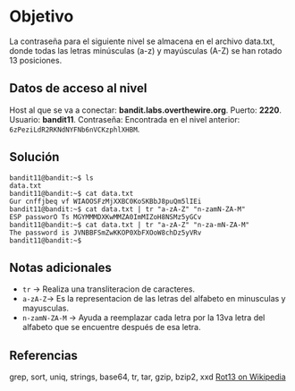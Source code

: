 
# Objetivo

La contraseña para el siguiente nivel se almacena en el archivo data.txt, donde todas las letras minúsculas (a-z) y mayúsculas (A-Z) se han rotado 13 posiciones.

## Datos de acceso al nivel
Host al que se va a conectar: **bandit.labs.overthewire.org**.
Puerto: **2220**.
Usuario: **bandit11**.
Contraseña: Encontrada en el nivel anterior: `6zPeziLdR2RKNdNYFNb6nVCKzphlXHBM`.

## Solución
```
bandit11@bandit:~$ ls
data.txt
bandit11@bandit:~$ cat data.txt
Gur cnffjbeq vf WIAOOSFzMjXXBC0KoSKBbJ8puQm5lIEi
bandit11@bandit:~$ cat data.txt | tr "a-zA-Z" "n-zamN-ZA-M"
ESP passworO Ts MGYMMMDXKwMMZA0ImMIZoH8NSMz5yGCv
bandit11@bandit:~$ cat data.txt | tr "a-zA-Z" "n-za-mN-ZA-M"
The password is JVNBBFSmZwKKOP0XbFXOoW8chDz5yVRv
bandit11@bandit:~$ 

```

## Notas adicionales

- `tr` -> Realiza una transliteracion de caracteres.
- `a-zA-Z`-> Es la representacion de las letras del alfabeto en minusculas y mayusculas.
- `n-zamN-ZA-M` -> Ayuda a reemplazar cada letra por la 13va letra del alfabeto que se encuentre después de esa letra.
## Referencias

grep, sort, uniq, strings, base64, tr, tar, gzip, bzip2, xxd
[Rot13 on Wikipedia](https://en.wikipedia.org/wiki/Rot13)

